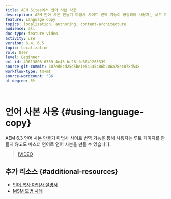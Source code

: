 ```yaml
---
title: AEM Sites에서 언어 사본 사용
description: AEM 언어 사본 만들기 마법사 사이트 번역 기능이 향상되어 사용자는 루트 페이지를 만들지 않고도 마스터 언어로 언어 사본을 만들 수 있습니다.
feature: Language Copy
topics: localization, authoring, content-architecture
audience: all
doc-type: feature video
activity: use
version: 6.4, 6.5
topic: Localization
role: User
level: Beginner
exl-id: 49613808-6369-4e43-bc26-fd3041265339
source-git-commit: 307ed6cd25d5be1e54145406b206a78ec878d548
workflow-type: tm+mt
source-wordcount: '86'
ht-degree: 5%

---
```


# 언어 사본 사용 {#using-language-copy}

AEM 6.3 언어 사본 만들기 마법사 사이트 번역 기능을 통해 사용자는 루트 페이지를 만들지 않고도 마스터 언어로 언어 사본을 만들 수 있습니다.

>[!VIDEO](https://video.tv.adobe.com/v/17116/?quality=9&learn=on)

## 추가 리소스 {#additional-resources}

* [언어 복사 마법사 설명서](https://helpx.adobe.com/experience-manager/6-5/sites/administering/using/tc-wizard.html)
* [MSM 모범 사례](https://helpx.adobe.com/experience-manager/6-5/sites/administering/using/msm-best-practices.html)
